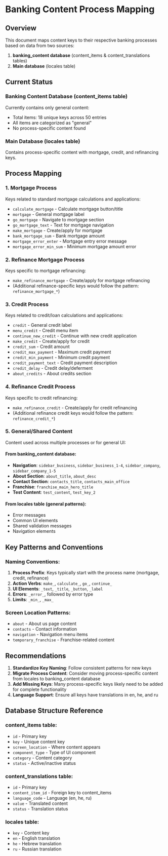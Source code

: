 # Banking Content Process Mapping

## Overview
This document maps content keys to their respective banking processes based on data from two sources:
1. **banking_content database** (content_items & content_translations tables)
2. **Main database** (locales table)

## Current Status

### Banking Content Database (content_items table)
Currently contains only general content:
- Total items: 18 unique keys across 50 entries
- All items are categorized as "general"
- No process-specific content found

### Main Database (locales table)
Contains process-specific content with mortgage, credit, and refinancing keys.

## Process Mapping

### 1. Mortgage Process
Keys related to standard mortgage calculations and applications:
- `calculate_mortgage` - Calculate mortgage button/title
- `mortgage` - General mortgage label
- `go_mortgage` - Navigate to mortgage section
- `go_mortgage_text` - Text for mortgage navigation
- `make_mortgage` - Create/apply for mortgage
- `bank_mortgage_sum` - Bank mortgage amount
- `mortgage_error_enter` - Mortgage entry error message
- `mortgage_error_min_sum` - Minimum mortgage amount error

### 2. Refinance Mortgage Process
Keys specific to mortgage refinancing:
- `make_refinance_mortgage` - Create/apply for mortgage refinancing
- (Additional refinance-specific keys would follow the pattern: `refinance_mortgage_*`)

### 3. Credit Process
Keys related to credit/loan calculations and applications:
- `credit` - General credit label
- `menu_credit` - Credit menu item
- `continue_new_credit` - Continue with new credit application
- `make_credit` - Create/apply for credit
- `credit_sum` - Credit amount
- `credit_max_payment` - Maximum credit payment
- `credit_min_payment` - Minimum credit payment
- `credit_payment_text` - Credit payment description
- `credit_delay` - Credit delay/deferment
- `about_credits` - About credits section

### 4. Refinance Credit Process
Keys specific to credit refinancing:
- `make_refinance_credit` - Create/apply for credit refinancing
- (Additional refinance credit keys would follow the pattern: `refinance_credit_*`)

### 5. General/Shared Content
Content used across multiple processes or for general UI:

#### From banking_content database:
- **Navigation**: `sidebar_business`, `sidebar_business_1-4`, `sidebar_company`, `sidebar_company_1-5`
- **About Section**: `about_title`, `about_desc`
- **Contact Section**: `contacts_title`, `contacts_main_office`
- **Franchise**: `franchise_main_hero_title`
- **Test Content**: `test_content`, `test_key_2`

#### From locales table (general patterns):
- Error messages
- Common UI elements
- Shared validation messages
- Navigation elements

## Key Patterns and Conventions

### Naming Conventions:
1. **Process Prefix**: Keys typically start with the process name (mortgage, credit, refinance)
2. **Action Verbs**: `make_`, `calculate_`, `go_`, `continue_`
3. **UI Elements**: `_text`, `_title`, `_button`, `_label`
4. **Errors**: `_error_`, followed by error type
5. **Limits**: `_min_`, `_max_`

### Screen Location Patterns:
- `about` - About us page content
- `contacts` - Contact information
- `navigation` - Navigation menu items
- `temporary_franchise` - Franchise-related content

## Recommendations

1. **Standardize Key Naming**: Follow consistent patterns for new keys
2. **Migrate Process Content**: Consider moving process-specific content from locales to banking_content database
3. **Add Missing Keys**: Many process-specific keys likely need to be added for complete functionality
4. **Language Support**: Ensure all keys have translations in en, he, and ru

## Database Structure Reference

### content_items table:
- `id` - Primary key
- `key` - Unique content key
- `screen_location` - Where content appears
- `component_type` - Type of UI component
- `category` - Content category
- `status` - Active/inactive status

### content_translations table:
- `id` - Primary key
- `content_item_id` - Foreign key to content_items
- `language_code` - Language (en, he, ru)
- `value` - Translated content
- `status` - Translation status

### locales table:
- `key` - Content key
- `en` - English translation
- `he` - Hebrew translation
- `ru` - Russian translation